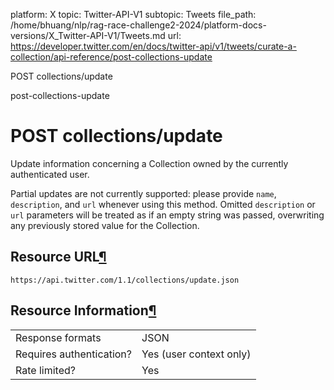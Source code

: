 platform: X
topic: Twitter-API-V1
subtopic: Tweets
file_path: /home/bhuang/nlp/rag-race-challenge2-2024/platform-docs-versions/X_Twitter-API-V1/Tweets.md
url: https://developer.twitter.com/en/docs/twitter-api/v1/tweets/curate-a-collection/api-reference/post-collections-update

POST collections/update

post-collections-update

# POST collections/update

Update information concerning a Collection owned by the currently authenticated user.

Partial updates are not currently supported: please provide `name`, `description`, and `url` whenever using this method. Omitted `description` or `url` parameters will be treated as if an empty string was passed, overwriting any previously stored value for the Collection.

## Resource URL[¶](#resource-url "Permalink to this headline")

`https://api.twitter.com/1.1/collections/update.json`

## Resource Information[¶](#resource-information "Permalink to this headline")

|     |     |
| --- | --- |
| Response formats | JSON |
| Requires authentication? | Yes (user context only) |
| Rate limited? | Yes |